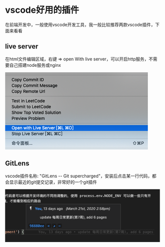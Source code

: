 
# vscode好用的插件

在前端开发中，一般使用vscode开发工具，我一般比较推荐两款vscode插件，下面来看看

## live server

在html文件编辑区域，右键 => open With live server，可以开启http服务，不需要自己搭建node服务或nginx

![vscode_plugin_live_server.png](../../../images/blog/devtools/vscode_plugin_live_server.png)

## GitLens

vscode插件名称: "GitLens -- Git supercharged"，安装后点击某一行代码，都会显示最近的git提交记录，非常好的一个git插件

![vscode_plugin_git.png](../../../images/blog/devtools/vscode_plugin_git.png)
